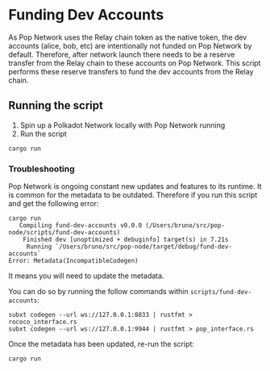 # Funding Dev Accounts

As Pop Network uses the Relay chain token as the native token, the dev accounts (alice, bob, etc) are intentionally not
funded on Pop Network by default. Therefore, after network launch there needs to be a reserve transfer from the Relay
chain to these accounts on Pop Network. This script performs these reserve transfers to fund the dev accounts from the
Relay chain.

## Running the script

1. Spin up a Polkadot Network locally with Pop Network running
2. Run the script

```shell
cargo run
```

### Troubleshooting

Pop Network is ongoing constant new updates and features to its runtime. It is common for the metadata to be outdated.
Therefore if you run this script and get the following error:

```shell
cargo run
   Compiling fund-dev-accounts v0.0.0 (/Users/bruno/src/pop-node/scripts/fund-dev-accounts)
    Finished dev [unoptimized + debuginfo] target(s) in 7.21s
     Running `/Users/bruno/src/pop-node/target/debug/fund-dev-accounts`
Error: Metadata(IncompatibleCodegen)
```

It means you will need to update the metadata.

You can do so by running the follow commands within `scripts/fund-dev-accounts`:

```
subxt codegen --url ws://127.0.0.1:8833 | rustfmt > rococo_interface.rs
subxt codegen --url ws://127.0.0.1:9944 | rustfmt > pop_interface.rs
```

Once the metadata has been updated, re-run the script:

```shell
cargo run
```

